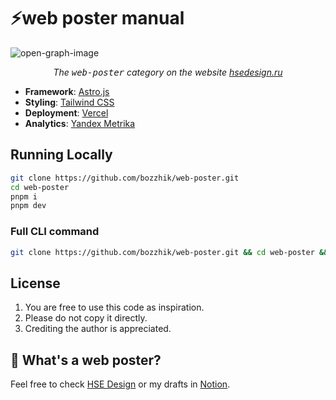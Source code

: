 # ⚡️web poster manual

![open-graph-image](https://web-plakat.bozzhik.ru/og.jpg)

<p align="center"><em>The <kbd>web-poster</kbd> category on the website <a href="http://hsedesign.ru">hsedesign.ru</a></em></p>

- **Framework**: [Astro.js](https://astro.build/)
- **Styling**: [Tailwind CSS](https://tailwindcss.com)
- **Deployment**: [Vercel](https://vercel.com)
- **Analytics**: [Yandex Metrika](https://metrika.yandex.ru/promo/product)

## Running Locally

```bash
git clone https://github.com/bozzhik/web-poster.git
cd web-poster
pnpm i
pnpm dev
```

### Full CLI command

```bash
git clone https://github.com/bozzhik/web-poster.git && cd web-poster && pnpm i && code .
```

## License

1. You are free to use this code as inspiration.
2. Please do not copy it directly.
3. Crediting the author is appreciated.

## 👀 What's a web poster?

Feel free to check [HSE Design](https://hsedesign.ru/tag/b7f69053c6f4478f8c605a3c2084242f) or my drafts in [Notion](https://web-poster.notion.site/).
